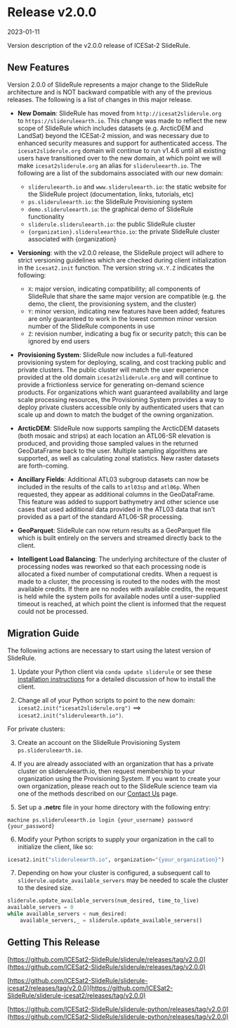 # Release v2.0.0

2023-01-11

Version description of the v2.0.0 release of ICESat-2 SlideRule.

## New Features

Version 2.0.0 of SlideRule represents a major change to the SlideRule architecture and is NOT backward compatible with any of the previous releases.  The following is a list of changes in this major release.

* __New Domain__: SlideRule has moved from `http://icesat2sliderule.org` to `https://slideruleearth.io`.  This change was made to reflect the new scope of SlideRule which includes datasets (e.g. ArcticDEM and LandSat) beyond the ICESat-2 mission, and was necessary due to enhanced security measures and support for authenticated access.  The `icesat2sliderule.org` domain will continue to run v1.4.6 until all existing users have transitioned over to the new domain, at which point we will make `icesat2sliderule.org` an alias for `slideruleearth.io`.  The following are a list of the subdomains associated with our new domain:
    - `slideruleearth.io` and `www.slideruleearth.io`: the static website for the SlideRule project (documentation, links, tutorials, etc)
    - `ps.slideruleearth.io`: the SlideRule Provisioning system
    - `demo.slideruleearth.io`: the graphical demo of SlideRule functionality
    - `sliderule.slideruleearth.io`: the public SlideRule cluster
    - `{organization}.slideruleearthio.io`: the private SlideRule cluster associated with {organization}

* __Versioning__: with the v2.0.0 release, the SlideRule project will adhere to strict versioning guidelines which are checked during client initialization in the `icesat2.init` function.  The version string `vX.Y.Z` indicates the following:
    - `X`: major version, indicating compatibility; all components of SlideRule that share the same major version are compatible (e.g. the demo, the client, the provisioning system, and the cluster)
    - `Y`: minor version, indicating new features have been added; features are only guaranteed to work in the lowest common minor version number of the SlideRule components in use
    - `Z`: revision number, indicating a bug fix or security patch; this can be ignored by end users

* __Provisioning System__: SlideRule now includes a full-featured provisioning system for deploying, scaling, and cost tracking public and private clusters.  The public cluster will match the user experience provided at the old domain `icesat2sliderule.org` and will continue to provide a frictionless service for generating on-demand science products.  For organizations which want guaranteed availability and large scale processing resources, the Provisioning System provides a way to deploy private clusters accessible only by authenticated users that can scale up and down to match the budget of the owning organization.

* __ArcticDEM__: SlideRule now supports sampling the ArcticDEM datasets (both mosaic and strips) at each location an ATL06-SR elevation is produced, and providing those sampled values in the returned GeoDataFrame back to the user.  Multiple sampling algorithms are supported, as well as calculating zonal statistics.  New raster datasets are forth-coming.

* __Ancillary Fields__: Additional ATL03 subgroup datasets can now be included in the results of the calls to `atl03sp` and `atl06p`.  When requested, they appear as additional columns in the GeoDataFrame.  This feature was added to support bathymetry and other science use cases that used additional data provided in the ATL03 data that isn't provided as a part of the standard ATL06-SR processing.

* __GeoParquet__: SlideRule can now return results as a GeoParquet file which is built entirely on the servers and streamed directly back to the client.

* __Intelligent Load Balancing__: The underlying architecture of the cluster of processing nodes was reworked so that each processing node is allocated a fixed number of computational credits.  When a request is made to a cluster, the processing is routed to the nodes with the most available credits.  If there are no nodes with available credits, the request is held while the system polls for available nodes until a user-supplied timeout is reached, at which point the client is informed that the request could not be processed.


## Migration Guide

The following actions are necessary to start using the latest version of SlideRule.

1. Update your Python client via `conda update sliderule` or see these [installation instructions](https://slideruleearth.io/rtd/getting_started/Install.html) for a detailed discussion of how to install the client.

2. Change all of your Python scripts to point to the new domain: `icesat2.init("icesat2sliderule.org")` ==> `icesat2.init("slideruleearth.io")`.

For private clusters:

3. Create an account on the SlideRule Provisioning System `ps.slideruleearth.io`.

4. If you are already associated with an organization that has a private cluster on slideruleearth.io, then request membership to your organization using the Provisioning System.  If you want to create your own organization, please reach out to the SlideRule science team via one of the methods described on our [Contact Us](https://slideruleearth.io/contact/) page.

5. Set up a __.netrc__ file in your home directory with the following entry:
```
machine ps.slideruleearth.io login {your_username} password {your_password}
```

6. Modify your Python scripts to supply your organization in the call to initialize the client, like so:
```Python
icesat2.init("slideruleearth.io", organization="{your_organization}")
```

7. Depending on how your cluster is configured, a subsequent call to `sliderule.update_available_servers` may be needed to scale the cluster to the desired size.
```Python
sliderule.update_available_servers(num_desired, time_to_live)
available_servers = 0
while available_servers < num_desired:
    available_servers,_ = sliderule.update_available_servers()
```

## Getting This Release

[https://github.com/ICESat2-SlideRule/sliderule/releases/tag/v2.0.0](https://github.com/ICESat2-SlideRule/sliderule/releases/tag/v2.0.0)

[https://github.com/ICESat2-SlideRule/sliderule-icesat2/releases/tag/v2.0.0](https://github.com/ICESat2-SlideRule/sliderule-icesat2/releases/tag/v2.0.0)

[https://github.com/ICESat2-SlideRule/sliderule-python/releases/tag/v2.0.0](https://github.com/ICESat2-SlideRule/sliderule-python/releases/tag/v2.0.0)


